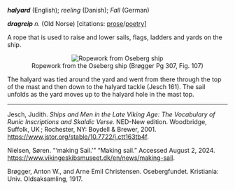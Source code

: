 **_halyard_** (English); _reeling_ (Danish); _Fall_ (German)

_**dragreip** n._ (Old Norse) [citations: [prose](https://onp.ku.dk/onp/onp.php?o14994)/[poetry](https://lexiconpoeticum.org/m.php?p=lemma&i=14283)]  

  A rope that is used to raise and lower sails, flags, ladders and yards on the ship. 

<div align="center">
  
  ![Ropework from Oseberg ship](../images/Ropework_Oseberg.png)  
  Ropework from the Oseberg ship (Brøgger Pg 307, Fig. 107)

</div>

  The halyard was tied around the yard and went from there through the top of the mast and then down to the halyard tackle (Jesch 161). The sail unfolds as the yard moves up to the halyard hole in the mast top.

---

  Jesch, Judith. _Ships and Men in the Late Viking Age: The Vocabulary of Runic Inscriptions and Skaldic Verse._ NED-New edition. Woodbridge, Suffolk, UK ; Rochester, NY: 
Boydell & Brewer, 2001. https://www.jstor.org/stable/10.7722/j.ctt163tb4f.

  Nielsen, Søren. “‘making Sail.’” “Making sail.” Accessed August 2, 2024. https://www.vikingeskibsmuseet.dk/en/news/making-sail. 

  Brøgger, Anton W., and Arne Emil Christensen. Osebergfundet. Kristiania: Univ. Oldsaksamling, 1917. 
